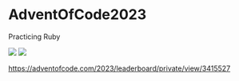 # AdventOfCode2023
Practicing Ruby

![](https://img.shields.io/badge/stars%20⭐-25-yellow)
![](https://img.shields.io/badge/days%20completed-12-red)

https://adventofcode.com/2023/leaderboard/private/view/3415527
